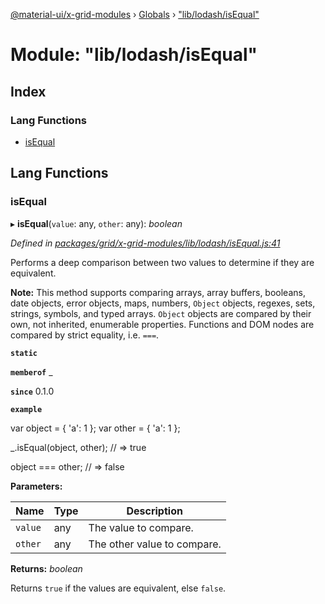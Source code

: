 [@material-ui/x-grid-modules](../README.md) › [Globals](../globals.md) › ["lib/lodash/isEqual"](_lib_lodash_isequal_.md)

# Module: "lib/lodash/isEqual"

## Index

### Lang Functions

- [isEqual](_lib_lodash_isequal_.md#isequal)

## Lang Functions

### isEqual

▸ **isEqual**(`value`: any, `other`: any): _boolean_

_Defined in [packages/grid/x-grid-modules/lib/lodash/isEqual.js:41](https://github.com/mui-org/material-ui-x/blob/a679779/packages/grid/x-grid-modules/lib/lodash/isEqual.js#L41)_

Performs a deep comparison between two values to determine if they are
equivalent.

**Note:** This method supports comparing arrays, array buffers, booleans,
date objects, error objects, maps, numbers, `Object` objects, regexes,
sets, strings, symbols, and typed arrays. `Object` objects are compared
by their own, not inherited, enumerable properties. Functions and DOM
nodes are compared by strict equality, i.e. `===`.

**`static`**

**`memberof`** \_

**`since`** 0.1.0

**`example`**

var object = { 'a': 1 };
var other = { 'a': 1 };

\_.isEqual(object, other);
// => true

object === other;
// => false

**Parameters:**

| Name    | Type | Description                 |
| ------- | ---- | --------------------------- |
| `value` | any  | The value to compare.       |
| `other` | any  | The other value to compare. |

**Returns:** _boolean_

Returns `true` if the values are equivalent, else `false`.
